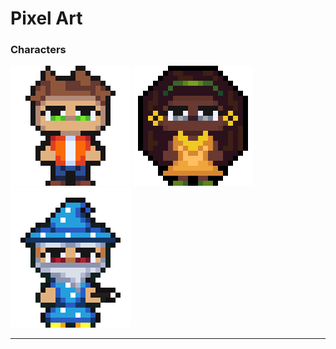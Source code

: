 # Pixel Art
### Characters

![Character](Characters/Boy_Character.png "Boy") ![Character](Characters/Girl_Character.png "Girl") ![Character](Characters/Wizard.png "Wizard")
***